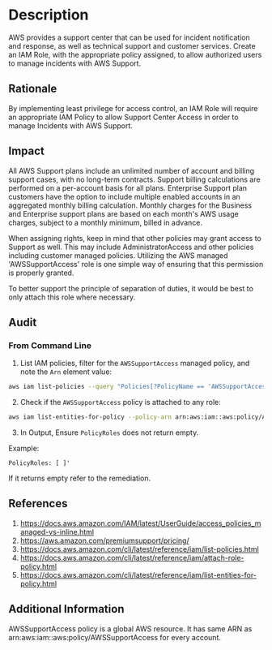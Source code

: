 # Description

AWS provides a support center that can be used for incident notification and response, as well as technical support and customer services. Create an IAM Role, with the appropriate policy assigned, to allow authorized users to manage incidents with AWS Support.

## Rationale

By implementing least privilege for access control, an IAM Role will require an appropriate IAM Policy to allow Support Center Access in order to manage Incidents with AWS Support.

## Impact

All AWS Support plans include an unlimited number of account and billing support cases, with no long-term contracts. Support billing calculations are performed on a per-account basis for all plans. Enterprise Support plan customers have the option to include multiple enabled accounts in an aggregated monthly billing calculation. Monthly charges for the Business and Enterprise support plans are based on each month's AWS usage charges, subject to a monthly minimum, billed in advance.

When assigning rights, keep in mind that other policies may grant access to Support as well. This may include AdministratorAccess and other policies including customer managed policies. Utilizing the AWS managed 'AWSSupportAccess' role is one simple way of ensuring that this permission is properly granted.

To better support the principle of separation of duties, it would be best to only attach this role where necessary.

## Audit

### From Command Line

1. List IAM policies, filter for the `AWSSupportAccess` managed policy, and note the `Arn` element value:

```sh
aws iam list-policies --query "Policies[?PolicyName == 'AWSSupportAccess']"
```

2. Check if the `AWSSupportAccess` policy is attached to any role:

```sh
aws iam list-entities-for-policy --policy-arn arn:aws:iam::aws:policy/AWSSupportAccess
```

3. In Output, Ensure `PolicyRoles` does not return empty.

Example:

```
PolicyRoles: [ ]'
```

If it returns empty refer to the remediation.

## References

1. <https://docs.aws.amazon.com/IAM/latest/UserGuide/access_policies_managed-vs-inline.html>
2. <https://aws.amazon.com/premiumsupport/pricing/>
3. <https://docs.aws.amazon.com/cli/latest/reference/iam/list-policies.html>
4. <https://docs.aws.amazon.com/cli/latest/reference/iam/attach-role-policy.html>
5. <https://docs.aws.amazon.com/cli/latest/reference/iam/list-entities-for-policy.html>

## Additional Information

AWSSupportAccess policy is a global AWS resource. It has same ARN as arn:aws:iam::aws:policy/AWSSupportAccess for every account.
